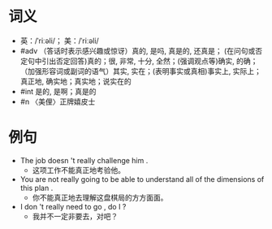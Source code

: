 # 词义
- 英：/ˈriːəli/； 美：/ˈriːəli/
- #adv （答话时表示感兴趣或惊讶）真的, 是吗, 真是的, 还真是； (在问句或否定句中引出否定回答)真的；很, 非常, 十分, 全然；(强调观点等)确实, 的确；（加强形容词或副词的语气）其实, 实在；(表明事实或真相)事实上, 实际上；真正地, 确实地；真实地；说实在的
- #int 是的, 是啊；真是的
- #n 〈美俚〉正牌嬉皮士
# 例句
- The job doesn 't really challenge him .
	- 这项工作不能真正地考验他。
- You are not really going to be able to understand all of the dimensions of this plan .
	- 你不能真正地去理解这盘棋局的方方面面。
- I don 't really need to go , do I ?
	- 我并不一定非要去，对吧？
